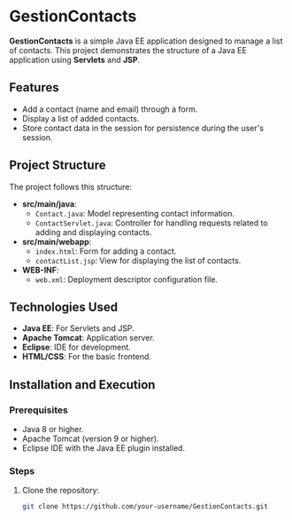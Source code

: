 # GestionContacts

**GestionContacts** is a simple Java EE application designed to manage a list of contacts. This project demonstrates the structure of a Java EE application using **Servlets** and **JSP**.

## Features

- Add a contact (name and email) through a form.
- Display a list of added contacts.
- Store contact data in the session for persistence during the user's session.

## Project Structure

The project follows this structure:
- **src/main/java**:
  - `Contact.java`: Model representing contact information.
  - `ContactServlet.java`: Controller for handling requests related to adding and displaying contacts.
- **src/main/webapp**:
  - `index.html`: Form for adding a contact.
  - `contactList.jsp`: View for displaying the list of contacts.
- **WEB-INF**:
  - `web.xml`: Deployment descriptor configuration file.

## Technologies Used

- **Java EE**: For Servlets and JSP.
- **Apache Tomcat**: Application server.
- **Eclipse**: IDE for development.
- **HTML/CSS**: For the basic frontend.

## Installation and Execution

### Prerequisites
- Java 8 or higher.
- Apache Tomcat (version 9 or higher).
- Eclipse IDE with the Java EE plugin installed.

### Steps
1. Clone the repository:
   ```bash
   git clone https://github.com/your-username/GestionContacts.git
